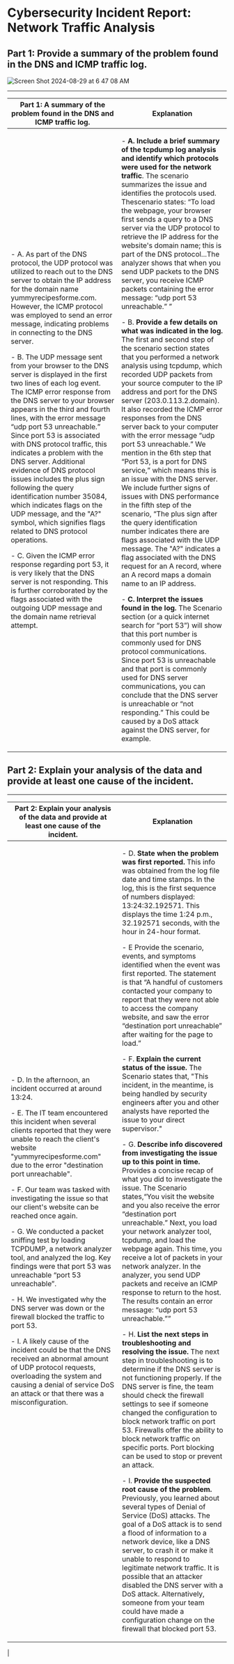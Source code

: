 # Cybersecurity Incident Report: Network Traffic Analysis

## Part 1: Provide a summary of the problem found in the DNS and ICMP traffic log.
![Screen Shot 2024-08-29 at 6 47 08 AM](https://github.com/user-attachments/assets/d9fa2f07-e7a0-4569-89fb-abadc3fca698)

---

|**Part 1: A summary of the problem found in the DNS and ICMP traffic log.**| Explanation      | 
|---------------------------------------------------------------------------|------------------|
|<p>- A. As part of the DNS protocol, the UDP protocol was utilized to reach out to the DNS server to obtain the IP address for the domain name yummyrecipesforme.com. However, the ICMP protocol was employed to send an error message, indicating problems in connecting to the DNS server. </p> <p>- B. The UDP message sent from your browser to the DNS server is displayed in the first two lines of each log event. The ICMP error response from the DNS server to your browser appears in the third and fourth lines, with the error message “udp port 53 unreachable.” Since port 53 is associated with DNS protocol traffic, this indicates a problem with the DNS server. Additional evidence of DNS protocol issues includes the plus sign following the query identification number 35084, which indicates flags on the UDP message, and the "A?" symbol, which signifies flags related to DNS protocol operations.</p> <p>- C. Given the ICMP error response regarding port 53, it is very likely that the DNS server is not responding. This is further corroborated by the flags associated with the outgoing UDP message and the domain name retrieval attempt.</p>|<p>- **A. Include a brief summary of the tcpdump log analysis and identify which protocols were used for the network traffic**. The scenario summarizes the issue and identifies the protocols used. Thescenario states: “To load the webpage, your browser first sends a query to a DNS server via the UDP protocol to retrieve the IP address for the website's domain name; this is part of the DNS protocol...The analyzer shows that when you send UDP packets to the DNS server, you receive ICMP packets containing the error message: “udp port 53 unreachable.” ” </p> <p>- B. **Provide a few details on what was indicated in the log.** The first and second step of the scenario section states that you performed a network analysis using tcpdump, which recorded UDP packets from your source computer to the IP address and port for the DNS server (203.0.113.2.domain). It also recorded the ICMP error responses from the DNS server back to your computer with the error message “udp port 53 unreachable.” We mention in the 6th step that “Port 53, is a port for DNS service,” which means this is an issue with the DNS server. We include further signs of issues with DNS performance in the fifth step of the scenario, “The plus sign after the query identification number indicates there are flags associated with the UDP message. The "A?" indicates a flag associated with the DNS request for an A record, where an A record maps a domain name to an IP address.</p> <p>- **C. Interpret the issues found in the log.** The Scenario section (or a quick internet search for “port 53”) will show that this port number is commonly used for DNS protocol communications. Since port 53 is unreachable and that port is commonly used for DNS server communications, you can conclude that the DNS server is unreachable or “not responding.” This could be caused by a DoS attack against the DNS server, for example.</p>|                                                                                                               

## Part 2: Explain your analysis of the data and provide at least one cause of the incident.

---

|**Part 2: Explain your analysis of the data and provide at least one cause of the incident.**|  Explanation |
|---------------------------------------------------------------------------------------------|----------------------------|
|<p> - D. In the afternoon, an incident occurred at around 13:24.</p> <p>- E. The IT team encountered this incident when several clients reported that they were unable to reach the client's website "yummyrecipesforme.com" due to the error "destination port unreachable".</p> <p>- F. Our team was tasked with investigating the issue so that our client's website can be reached once again.</p> <p>- G. We conducted a packet sniffing test by loading TCPDUMP, a network analyzer tool, and analyzed the log. Key findings were that port 53 was unreachable “port 53 unreachable”.</p> <p>- H. We investigated why the DNS server was down or the firewall blocked the traffic to port 53.</p> <p>- I. A likely cause of the incident could be that the DNS received an abnormal amount of UDP protocol requests, overloading the system and causing a denial of service DoS an attack or that there was a misconfiguration.</p>| <p>- D. **State when the problem was first reported.** This info was obtained from the log file date and time stamps. In the log, this is the first sequence of numbers displayed: 13:24:32.192571. This displays the time 1:24 p.m., 32.192571 seconds, with the hour in 24-hour format.</p> <p>- E Provide the scenario, events, and symptoms identified when the event was first reported. The statement is that “A handful of customers contacted your company to report that they were not able to access the company website, and saw the error “destination port unreachable” after waiting for the page to load.”</p>- F. **Explain the current status of the issue.** The Scenario states that, "This incident, in the meantime, is being handled by security engineers after you and other analysts have reported the issue to your direct supervisor."</p><p>- G. **Describe info discovered from investigating the issue up to this point in time.** Provides a concise recap of what you did to investigate the issue. The Scenario states,“You visit the website and you also receive the error “destination port unreachable.” Next, you load your network analyzer tool, tcpdump, and load the webpage again. This time, you receive a lot of packets in your network analyzer. In the analyzer, you send UDP packets and receive an ICMP response to return to the host. The results contain an error message: “udp port 53 unreachable.””</p> <p>- H. **List the next steps in troubleshooting and resolving the issue.** The next step in troubleshooting is to determine if the DNS server is not functioning properly. If the DNS server is fine, the team should check the firewall settings to see if someone changed the configuration to block network traffic on port 53. Firewalls offer the ability to block network traffic on specific ports. Port blocking can be used to stop or prevent an attack.</p><p>- I. **Provide the suspected root cause of the problem.** Previously, you learned about several types of Denial of Service (DoS) attacks. The goal of a DoS attack is to send a flood of information to a network device, like a DNS server, to crash it or make it unable to respond to legitimate network traffic. It is possible that an attacker disabled the DNS server with a DoS attack. Alternatively, someone from your team could have made a configuration change on the firewall that blocked port 53.</p>
  |




